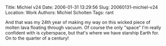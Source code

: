 Title: Michiel v24
Date: 2006-01-31 13:29:56
Slug: 20060131-michiel-v24
Location: Work
Authors: Michiel Scholten
Tags: rant

<p>And that was my 24th year of making my way on this wicked piece of molten lava floating through vacuum. Of course the only "space" I'm really confident with is cyberspace, but that's where we have starship Earth for. On to the quarter of a century!</p>